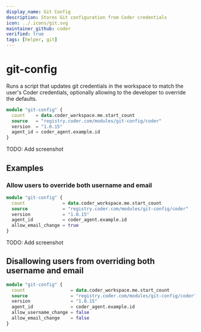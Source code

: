 ```yaml
---
display_name: Git Config
description: Stores Git configuration from Coder credentials
icon: ../.icons/git.svg
maintainer_github: coder
verified: true
tags: [helper, git]
---
```


# git-config

Runs a script that updates git credentials in the workspace to match the user's Coder credentials, optionally allowing to the developer to override the defaults.

```tf
module "git-config" {
  count    = data.coder_workspace.me.start_count
  source   = "registry.coder.com/modules/git-config/coder"
  version  = "1.0.15"
  agent_id = coder_agent.example.id
}
```

TODO: Add screenshot

## Examples

### Allow users to override both username and email

```tf
module "git-config" {
  count              = data.coder_workspace.me.start_count
  source             = "registry.coder.com/modules/git-config/coder"
  version            = "1.0.15"
  agent_id           = coder_agent.example.id
  allow_email_change = true
}
```

TODO: Add screenshot

## Disallowing users from overriding both username and email

```tf
module "git-config" {
  count                 = data.coder_workspace.me.start_count
  source                = "registry.coder.com/modules/git-config/coder"
  version               = "1.0.15"
  agent_id              = coder_agent.example.id
  allow_username_change = false
  allow_email_change    = false
}
```
